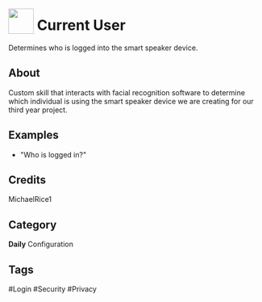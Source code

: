 # <img src="https://raw.githack.com/FortAwesome/Font-Awesome/master/svgs/solid/burn.svg" card_color="#FFA550" width="50" height="50" style="vertical-align:bottom"/> Current User
Determines who is logged into the smart speaker device.

## About
Custom skill that interacts with facial recognition software to determine which individual is using the smart speaker device we are creating for our third year project.

## Examples
* "Who is logged in?"

## Credits
MichaelRice1

## Category
**Daily**
Configuration

## Tags
#Login
#Security
#Privacy

